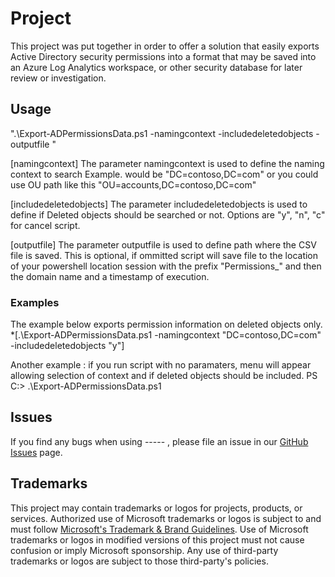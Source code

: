 # Project
This project was put together in order to offer a solution that easily exports Active Directory 
security permissions into a format that may be saved into an Azure Log Analytics workspace, 
or other security database for later review or investigation.

## Usage

".\Export-ADPermissionsData.ps1 -namingcontext <string> -includedeletedobjects <string> -outputfile <string>"

[namingcontext]
    The parameter namingcontext is used to define the naming context to search
    Example. would be "DC=contoso,DC=com" or you could use OU path like this "OU=accounts,DC=contoso,DC=com"

[includedeletedobjects]
    The parameter includedeletedobjects is used to define if Deleted objects should be searched or not.
    Options are "y", "n", "c" for cancel script.

 [outputfile]
    The parameter outputfile is used to define path where the CSV file is saved. This is optional, if ommitted script will save file to the location of your powershell location session with the prefix "Permissions_" and then the domain name and a timestamp of execution.

  
### Examples  
The example below exports permission information on deleted objects only.
    *[.\Export-ADPermissionsData.ps1 -namingcontext "DC=contoso,DC=com" -includedeletedobjects "y"]

Another example : if you run script with no paramaters, menu will appear allowing selection of context and if deleted objects should be included.
    PS C:\> .\Export-ADPermissionsData.ps1
  
## Issues 
If you find any bugs when using ----- , please file an issue in our [GitHub Issues](https://github.com/Azure/msft-ADPermissionAuditInAzure/issues) page.

## Trademarks

This project may contain trademarks or logos for projects, products, or services. Authorized use of Microsoft 
trademarks or logos is subject to and must follow 
[Microsoft's Trademark & Brand Guidelines](https://www.microsoft.com/en-us/legal/intellectualproperty/trademarks/usage/general).
Use of Microsoft trademarks or logos in modified versions of this project must not cause confusion or imply Microsoft sponsorship.
Any use of third-party trademarks or logos are subject to those third-party's policies.
